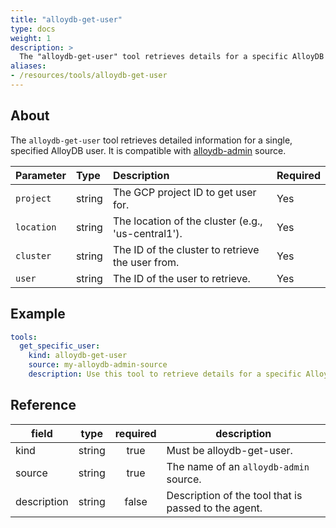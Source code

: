 ```yaml
---
title: "alloydb-get-user"
type: docs
weight: 1
description: >
  The "alloydb-get-user" tool retrieves details for a specific AlloyDB user.
aliases:
- /resources/tools/alloydb-get-user
---
```


## About

The `alloydb-get-user` tool retrieves detailed information for a single, specified AlloyDB user. It is compatible with [alloydb-admin](../../sources/alloydb-admin.md) source.
	
| Parameter  | Type   | Description                                                                              | Required |
| :--------- | :----- | :--------------------------------------------------------------------------------------- | :------- |
| `project`  | string | The GCP project ID to get user for.                                                      | Yes      |
| `location` | string | The location of the cluster (e.g., 'us-central1').                                       | Yes      |
| `cluster`  | string | The ID of the cluster to retrieve the user from.                                         | Yes      |
| `user`     | string | The ID of the user to retrieve.                                                          | Yes      |

## Example

```yaml
tools:
  get_specific_user:
    kind: alloydb-get-user
    source: my-alloydb-admin-source
    description: Use this tool to retrieve details for a specific AlloyDB user.
```
## Reference
| **field**   |                  **type**                  | **required** | **description**                                                                                  |
|-------------|:------------------------------------------:|:------------:|--------------------------------------------------------------------------------------------------|
| kind        |                   string                   |     true     | Must be alloydb-get-user.                                                                  |  
| source      |                   string                   |     true     | The name of an `alloydb-admin` source.                                                                       |
| description |                   string                   |     false    | Description of the tool that is passed to the agent.                                             |